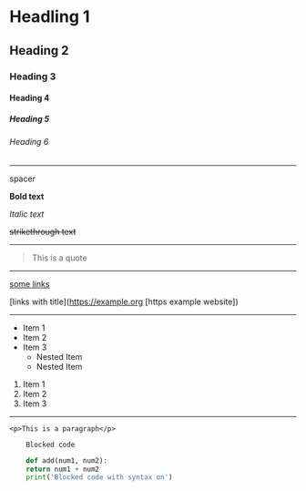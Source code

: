 # Headling 1
## Heading 2
### Heading 3
#### Heading 4
##### Heading 5
###### Heading 6

---
spacer

**Bold text**

*Italic text*

~~strikethrough text~~ 

---

> This is a quote

---
[some links](https://example.org)

[links with title](https://example.org [https example website])

---
* Item 1
* Item 2
* Item 3
    * Nested Item
    * Nested Item

1. Item 1
1. Item 2
1. Item 3

---
`<p>This is a paragraph</p>`

```
    Blocked code
```

```python
    def add(num1, num2):
	return num1 + num2
    print('Blocked code with syntax on')
```


